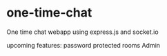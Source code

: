 # one-time-chat
One time chat webapp using express.js and socket.io

upcoming features:
  password protected rooms
  Admin
